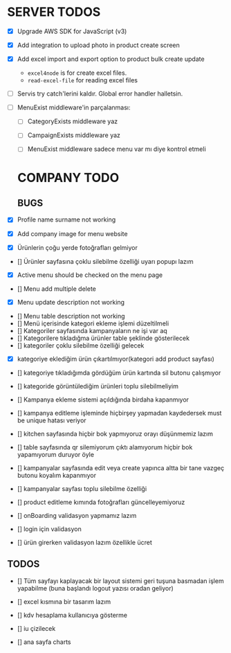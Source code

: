 # SERVER TODOS

- [x] Upgrade AWS SDK for JavaScript (v3)
- [x] Add integration to upload photo in product create screen
- [x] Add excel import and export option to product bulk create update
  - `excel4node` is for create excel files.
  - `read-excel-file` for reading excel files
- [ ] Servis try catch'lerini kaldır. Global error handler halletsin.
- [ ] MenuExist middleware'in parçalanması:
  - [ ] CategoryExists middleware yaz
  - [ ] CampaignExists middleware yaz
  - [ ] MenuExist middleware sadece menu var mı diye kontrol etmeli


  # COMPANY TODO

  ## BUGS
- [x]  Profile name surname not working
- [x]  Add company image for menu website
- [x]  Ürünlerin çoğu yerde fotoğrafları gelmiyor
- []  Ürünler sayfasına çoklu silebilme özelliği uyarı popupı lazım
- [x]  Active menu should be checked on the menu page
- [] Menu add multiple delete
- [x]  Menu update description not working
- []  Menu table description not working
- []  Menü içerisinde kategori ekleme işlemi düzeltilmeli
- []  Kategoriler sayfasında kampanyaların ne işi var aq
- []  Kategorilere tıkladığma ürünler table  şeklinde gösterilecek
- [] kategoriler çoklu silebilme özelliği gelecek
- [X] kategoriye eklediğim ürün çıkartılmıyor(kategori add product sayfası)
- [] kategoriye tıkladığımda gördüğüm ürün kartında sil butonu çalışmıyor
- [] kategoride görüntülediğim ürünleri toplu silebilmeliyim
- [] Kampanya ekleme sistemi açıldığında birdaha kapanmıyor
- [] kampanya editleme işleminde hiçbirşey yapmadan kaydedersek must be unique hatası veriyor

- [] kitchen sayfasında hiçbir bok yapmıyoruz orayı düşünmemiz lazım

- [] table sayfasında qr silemiyorum çıktı alamıyorum hiçbir bok yapamıyorum duruyor öyle

- [] kampanyalar sayfasında edit veya create yapınca altta bir tane vazgeç butonu koyalım kapanmıyor

- [] kampanyalar sayfası toplu silebilme özelliği

- [] product editleme kımında fotoğrafları güncelleyemiyoruz

- [] onBoarding validasyon yapmamız lazım

- [] login için validasyon

- [] ürün girerken validasyon lazım özellikle ücret

## TODOS
- []  Tüm sayfayı kaplayacak bir layout sistemi geri tuşuna basmadan işlem yapabilme (buna başlandı logout yazısı oradan geliyor)

- [] excel kısmına bir tasarım lazım

- [] kdv hesaplama kullanıcıya gösterme

- [] iu çizilecek 

- [] ana sayfa charts





